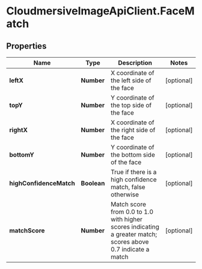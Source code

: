 # CloudmersiveImageApiClient.FaceMatch

## Properties
Name | Type | Description | Notes
------------ | ------------- | ------------- | -------------
**leftX** | **Number** | X coordinate of the left side of the face | [optional] 
**topY** | **Number** | Y coordinate of the top side of the face | [optional] 
**rightX** | **Number** | X coordinate of the right side of the face | [optional] 
**bottomY** | **Number** | Y coordinate of the bottom side of the face | [optional] 
**highConfidenceMatch** | **Boolean** | True if there is a high confidence match, false otherwise | [optional] 
**matchScore** | **Number** | Match score from 0.0 to 1.0 with higher scores indicating a greater match; scores above 0.7 indicate a match | [optional] 


